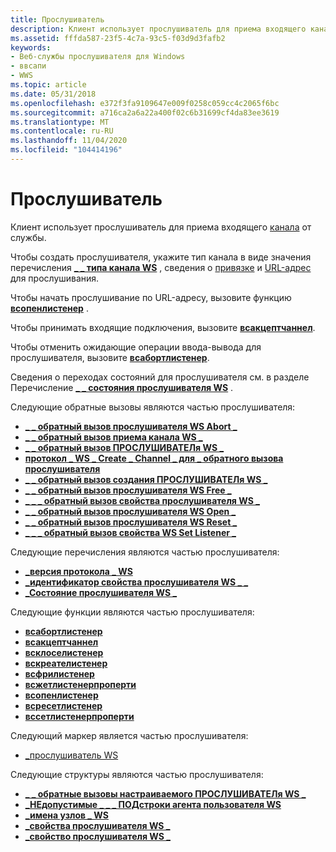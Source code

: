 ```yaml
---
title: Прослушиватель
description: Клиент использует прослушиватель для приема входящего канала от службы.
ms.assetid: fffda587-23f5-4c7a-93c5-f03d9d3fafb2
keywords:
- Веб-службы прослушивателя для Windows
- ввсапи
- WWS
ms.topic: article
ms.date: 05/31/2018
ms.openlocfilehash: e372f3fa9109647e009f0258c059cc4c2065f6bc
ms.sourcegitcommit: a716ca2a6a22a400f02c6b31699cf4da83ee3619
ms.translationtype: MT
ms.contentlocale: ru-RU
ms.lasthandoff: 11/04/2020
ms.locfileid: "104414196"
---
```

# <a name="listener"></a>Прослушиватель

Клиент использует прослушиватель для приема входящего [канала](channel.md) от службы.

Чтобы создать прослушивателя, укажите тип канала в виде значения перечисления [**\_ \_ типа канала WS**](/windows/desktop/api/WebServices/ne-webservices-ws_channel_type) , сведения о [привязке](binding.md) и [URL-адрес](url.md) для прослушивания.


Чтобы начать прослушивание по URL-адресу, вызовите функцию [**всопенлистенер**](/windows/desktop/api/WebServices/nf-webservices-wsopenlistener) .

Чтобы принимать входящие подключения, вызовите [**всакцептчаннел**](/windows/desktop/api/WebServices/nf-webservices-wsacceptchannel).

Чтобы отменить ожидающие операции ввода-вывода для прослушивателя, вызовите [**всабортлистенер**](/windows/desktop/api/WebServices/nf-webservices-wsabortlistener).

Сведения о переходах состояний для прослушивателя см. в разделе Перечисление [**\_ \_ состояния прослушивателя WS**](/windows/desktop/api/WebServices/ne-webservices-ws_listener_state) .

Следующие обратные вызовы являются частью прослушивателя:

-   [**\_ \_ обратный вызов прослушивателя WS Abort \_**](/windows/desktop/api/WebServices/nc-webservices-ws_abort_listener_callback)
-   [**\_ \_ обратный вызов приема канала WS \_**](/windows/desktop/api/WebServices/nc-webservices-ws_accept_channel_callback)
-   [**\_ \_ обратный вызов ПРОСЛУШИВАТЕЛя WS \_**](/windows/desktop/api/WebServices/nc-webservices-ws_close_listener_callback)
-   [**протокол \_ WS \_ Create \_ Channel \_ для \_ обратного вызова прослушивателя**](/windows/desktop/api/WebServices/nc-webservices-ws_create_channel_for_listener_callback)
-   [**\_ \_ обратный вызов создания ПРОСЛУШИВАТЕЛя WS \_**](/windows/desktop/api/WebServices/nc-webservices-ws_create_listener_callback)
-   [**\_ \_ обратный вызов прослушивателя WS Free \_**](/windows/desktop/api/WebServices/nc-webservices-ws_free_listener_callback)
-   [**\_ \_ \_ обратный вызов свойства прослушивателя WS \_**](/windows/desktop/api/WebServices/nc-webservices-ws_get_listener_property_callback)
-   [**\_ \_ обратный вызов прослушивателя WS Open \_**](/windows/desktop/api/WebServices/nc-webservices-ws_open_listener_callback)
-   [**\_ \_ обратный вызов прослушивателя WS Reset \_**](/windows/desktop/api/WebServices/nc-webservices-ws_reset_listener_callback)
-   [**\_ \_ \_ обратный вызов свойства WS Set Listener \_**](/windows/desktop/api/WebServices/nc-webservices-ws_set_listener_property_callback)

Следующие перечисления являются частью прослушивателя:

-   [**\_версия протокола \_ WS**](/windows/desktop/api/WebServices/ne-webservices-ws_ip_version)
-   [**\_идентификатор свойства прослушивателя WS \_ \_**](/windows/desktop/api/WebServices/ne-webservices-ws_listener_property_id)
-   [**\_Состояние прослушивателя WS \_**](/windows/desktop/api/WebServices/ne-webservices-ws_listener_state)

Следующие функции являются частью прослушивателя:

-   [**всабортлистенер**](/windows/desktop/api/WebServices/nf-webservices-wsabortlistener)
-   [**всакцептчаннел**](/windows/desktop/api/WebServices/nf-webservices-wsacceptchannel)
-   [**всклоселистенер**](/windows/desktop/api/WebServices/nf-webservices-wscloselistener)
-   [**вскреателистенер**](/windows/desktop/api/WebServices/nf-webservices-wscreatelistener)
-   [**всфрилистенер**](/windows/desktop/api/WebServices/nf-webservices-wsfreelistener)
-   [**всжетлистенерпроперти**](/windows/desktop/api/WebServices/nf-webservices-wsgetlistenerproperty)
-   [**всопенлистенер**](/windows/desktop/api/WebServices/nf-webservices-wsopenlistener)
-   [**всресетлистенер**](/windows/desktop/api/WebServices/nf-webservices-wsresetlistener)
-   [**вссетлистенерпроперти**](/windows/desktop/api/WebServices/nf-webservices-wssetlistenerproperty)

Следующий маркер является частью прослушивателя:

-   [\_прослушиватель WS](ws-listener.md)

Следующие структуры являются частью прослушивателя:

-   [**\_ \_ обратные вызовы настраиваемого ПРОСЛУШИВАТЕЛя WS \_**](/windows/desktop/api/WebServices/ns-webservices-ws_custom_listener_callbacks)
-   [**\_НЕдопустимые \_ \_ \_ ПОДстроки агента пользователя WS**](/windows/desktop/api/WebServices/ns-webservices-ws_disallowed_user_agent_substrings)
-   [**\_имена узлов \_ WS**](/windows/desktop/api/WebServices/ns-webservices-ws_host_names)
-   [**\_свойства прослушивателя WS \_**](/windows/desktop/api/WebServices/ns-webservices-ws_listener_properties)
-   [**\_свойство прослушивателя WS \_**](/windows/desktop/api/WebServices/ns-webservices-ws_listener_property)

 

 




